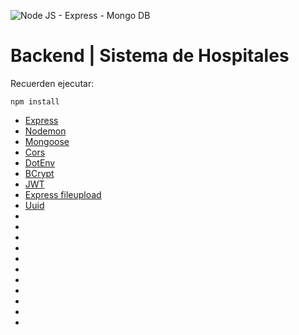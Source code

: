 ![Node JS - Express - Mongo DB](https://miro.medium.com/max/1200/0*11eDqY4zA04y2_n6.jpg)  
# Backend | Sistema de Hospitales  
Recuerden ejecutar:
```
npm install
```

* [Express](https://expressjs.com/es/starter/installing.html) 
* [Nodemon](https://www.npmjs.com/package/nodemon)
* [Mongoose](https://mongoosejs.com/)
* [Cors](https://www.npmjs.com/package/cors)
* [DotEnv](https://www.npmjs.com/package/dotenv)
* [BCrypt](https://www.npmjs.com/package/bcrypt)
* [JWT](https://jwt.io/)
* [Express fileupload](https://www.npmjs.com/package/express-fileupload)
* [Uuid](https://www.npmjs.com/package/uuid)
* []()
* []()
* []()
* []()
* []()
* []()
* []()
* []()
* []()
* []()
* []()